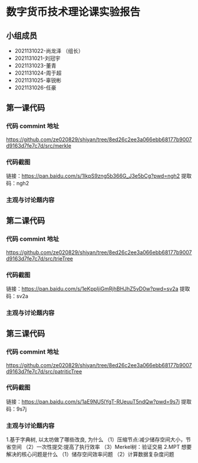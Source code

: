 # 数字货币技术理论课实验报告

## 小组成员

- 2021131022-尚龙泽 （组长）
- 2021131021-刘冠宇
- 2021131023-董青
- 2021131024-周于超
- 2021131025-辜锐彬
- 2021131026-任豪




## 第一课代码


### 代码 commint 地址

https://github.com/ze020829/shiyan/tree/8ed26c2ee3a066ebb68177b9007d9163d7fe7c7d/src/merkle


### 代码截图

链接：https://pan.baidu.com/s/1lkpS9zng5b366G_J3e5bCg?pwd=ngh2 
提取码：ngh2

### 主观与讨论题内容





## 第二课代码


### 代码 commint 地址
https://github.com/ze020829/shiyan/tree/8ed26c2ee3a066ebb68177b9007d9163d7fe7c7d/src/trieTree


### 代码截图

链接：https://pan.baidu.com/s/1eKppIjiGmRjhBHJhZ5vD0w?pwd=sv2a 
提取码：sv2a


### 主观与讨论题内容



## 第三课代码


### 代码 commint 地址

https://github.com/ze020829/shiyan/tree/8ed26c2ee3a066ebb68177b9007d9163d7fe7c7d/src/patriticTree


### 代码截图

链接：https://pan.baidu.com/s/1aE9NU5lYgT-RUeuuT5ndQw?pwd=9s7j 
提取码：9s7j

### 主观与讨论题内容


1.基于字典树, 以太坊做了哪些改良, 为什么
（1）压缩节点:减少储存空间大小，节省空间
（2）一次性提交:提高了执行效率
（3）Merkel树：验证交易
2.MPT 想要解决的核⼼问题是什么
（1）储存空间效率问题
（2）计算数据复杂度问题
